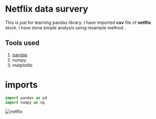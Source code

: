 # Netflix data survery
This is just for learning pandas library. I have imported **csv** file of __netflix__ stock. I have done simple analysis using resample method..

## Tools used
1. [pandas](https://pandas.pydata.org/)
2. numpy
3. matplotlib


# imports 
```python
import pandas as pd
import numpy as np

```

![netflix](https://pmcvariety.files.wordpress.com/2020/05/netflix-logo.png)

